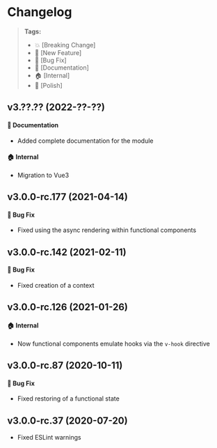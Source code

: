 Changelog
=========

> **Tags:**
> - :boom:       [Breaking Change]
> - :rocket:     [New Feature]
> - :bug:        [Bug Fix]
> - :memo:       [Documentation]
> - :house:      [Internal]
> - :nail_care:  [Polish]

## v3.??.?? (2022-??-??)

#### :memo: Documentation

* Added complete documentation for the module

#### :house: Internal

* Migration to Vue3

## v3.0.0-rc.177 (2021-04-14)

#### :bug: Bug Fix

* Fixed using the async rendering within functional components

## v3.0.0-rc.142 (2021-02-11)

#### :bug: Bug Fix

* Fixed creation of a context

## v3.0.0-rc.126 (2021-01-26)

#### :house: Internal

* Now functional components emulate hooks via the `v-hook` directive

## v3.0.0-rc.87 (2020-10-11)

#### :bug: Bug Fix

* Fixed restoring of a functional state

## v3.0.0-rc.37 (2020-07-20)

* Fixed ESLint warnings
